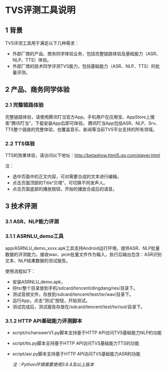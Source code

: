# TVS评测工具说明

## 1 背景
TVS评测工具用于满足以下几种需求：
- 外部厂商的产品、商务同学体验业务，包括完整链路体验及基础能力（ASR、NLP、TTS）体验。
- 外部厂商的技术同学评测TVS能力，包括基础能力（ASR、NLP、TTS）的批量评测。

## 2 产品、商务同学体验
### 2.1 完整链路体验
完整链路体验，请使用腾讯叮当官方App。手机用户在应用宝、AppStore上搜索“腾讯叮当”，下载安装App后即可体验。
腾讯叮当App包括ASR、NLP、Srv、TTS整个链路的完整体验，也覆盖音乐、新闻等当前TVS平台支持的所有领域。
### 2.2 TTS体验
TTS的效果体验，请访问以下地址：http://betashow.html5.qq.com/player.html

注：
- 选中页面中的正文内容，可对需要合成的文本进行编辑。
- 点击页面顶部的Title“贝塔”，可切换不同发声人。
- 点击页面底部的播放按钮，开始的播放合成后的语音。

## 3 技术评测
### 3.1 ASR、NLP能力评测
### 3.1.1 ASRNLU_demo工具
app/ASRNLU_demo_xxxx.apk工具支持Android运行环境，提供ASR、NLP批量数据的评测能力。接收wav、pcm批量文件作为输入，执行后输出包含：ASR识别文本、NLP结果数据的测试报告。

使用流程如下：
- 安装ASRNLU_demo.apk，
- 将tsr整个目录放到手机/sdcard/tencent/dingdang/res/目录下。
- 测试音频文件，存放到/sdcard/tencent/test/tsr/wav/目录下。
- 运行App，点击“测试”按钮，开始测试。
- 测试完成后，测试报告存放在/sdcard/tencent/test/tsr/out/目录下。

### 3.1.2 HTTP API基础能力评测脚本
* script/richanswerV1.py脚本支持基于HTTP API访问TVS基础能力NLP的功能
* script/tts.py脚本支持基于HTTP API访问TVS基础能力TTS的功能
* script/asr.py脚本支持基于HTTP API访问TVS基础能力ASR的功能

	*注：Python环境需要使用3.6.4及以上版本*